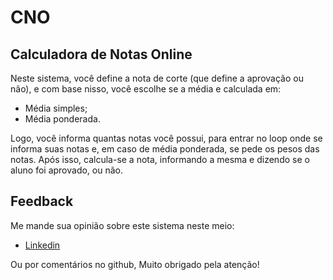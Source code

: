 # CNO
## Calculadora de Notas Online
Neste sistema, você define a nota de corte (que define a aprovação ou não), e com base nisso, você escolhe se a média e calculada em:

- Média simples;
- Média ponderada.

Logo, você informa quantas notas você possui, para entrar no loop onde se informa suas notas e, em caso de média ponderada, se pede os pesos das notas.
Após isso, calcula-se a nota, informando a mesma e dizendo se o aluno foi aprovado, ou não.

## Feedback

Me mande sua opinião sobre este sistema neste meio:

- [Linkedin](https://www.linkedin.com/in/gustavodasilvapires/)

Ou por comentários no github, Muito obrigado pela atenção!
